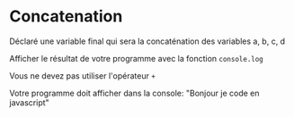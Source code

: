 # Concatenation

Déclaré une variable final qui sera la concaténation des variables a, b, c, d

Afficher le résultat de votre programme avec la fonction `console.log`

Vous ne devez pas utiliser l'opérateur `+`

Votre programme doit afficher dans la console: "Bonjour je code en javascript"